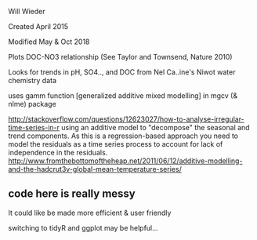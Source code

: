 Will Wieder

Created April 2015

Modified May & Oct 2018

Plots DOC-NO3 relationship (See Taylor and Townsend, Nature 2010)

Looks for trends in pH, SO4.., and DOC from Nel Ca..ine's Niwot water chemistry data 

uses gamm function [generalized additive mixed modelling] 
in mgcv (& nlme) package

http://stackoverflow.com/questions/12623027/how-to-analyse-irregular-time-series-in-r
using an additive model to "decompose" the seasonal and trend components. 
As this is a regression-based approach you need to model the residuals as a time series process to
account for lack of independence in the residuals.
http://www.fromthebottomoftheheap.net/2011/06/12/additive-modelling-and-the-hadcrut3v-global-mean-temperature-series/

## code here is really messy 

It could like be made more efficient & user friendly

switching to tidyR and ggplot may be helpful...

